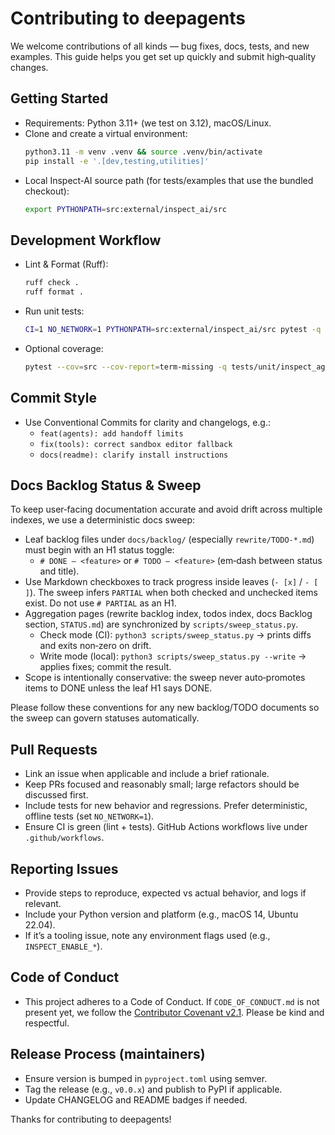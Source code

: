# Contributing to deepagents

We welcome contributions of all kinds — bug fixes, docs, tests, and new examples. This guide helps you get set up quickly and submit high‑quality changes.

## Getting Started

- Requirements: Python 3.11+ (we test on 3.12), macOS/Linux.
- Clone and create a virtual environment:
  ```bash
  python3.11 -m venv .venv && source .venv/bin/activate
  pip install -e '.[dev,testing,utilities]'
  ```
- Local Inspect‑AI source path (for tests/examples that use the bundled checkout):
  ```bash
  export PYTHONPATH=src:external/inspect_ai/src
  ```

## Development Workflow

- Lint & Format (Ruff):
  ```bash
  ruff check .
  ruff format .
  ```
- Run unit tests:
  ```bash
  CI=1 NO_NETWORK=1 PYTHONPATH=src:external/inspect_ai/src pytest -q tests/unit/inspect_agents
  ```
- Optional coverage:
  ```bash
  pytest --cov=src --cov-report=term-missing -q tests/unit/inspect_agents
  ```

## Commit Style

- Use Conventional Commits for clarity and changelogs, e.g.:
  - `feat(agents): add handoff limits`  
  - `fix(tools): correct sandbox editor fallback`  
  - `docs(readme): clarify install instructions`

## Docs Backlog Status & Sweep

To keep user‑facing documentation accurate and avoid drift across multiple indexes, we use a deterministic docs sweep:

- Leaf backlog files under `docs/backlog/` (especially `rewrite/TODO-*.md`) must begin with an H1 status toggle:
  - `# DONE — <feature>` or `# TODO — <feature>` (em‑dash between status and title).
- Use Markdown checkboxes to track progress inside leaves (`- [x]` / `- [ ]`). The sweep infers `PARTIAL` when both checked and unchecked items exist. Do not use `# PARTIAL` as an H1.
- Aggregation pages (rewrite backlog index, todos index, docs Backlog section, `STATUS.md`) are synchronized by `scripts/sweep_status.py`.
  - Check mode (CI): `python3 scripts/sweep_status.py` → prints diffs and exits non‑zero on drift.
  - Write mode (local): `python3 scripts/sweep_status.py --write` → applies fixes; commit the result.
- Scope is intentionally conservative: the sweep never auto‑promotes items to DONE unless the leaf H1 says DONE.

Please follow these conventions for any new backlog/TODO documents so the sweep can govern statuses automatically.

## Pull Requests

- Link an issue when applicable and include a brief rationale.
- Keep PRs focused and reasonably small; large refactors should be discussed first.
- Include tests for new behavior and regressions. Prefer deterministic, offline tests (set `NO_NETWORK=1`).
- Ensure CI is green (lint + tests). GitHub Actions workflows live under `.github/workflows`.

## Reporting Issues

- Provide steps to reproduce, expected vs actual behavior, and logs if relevant.
- Include your Python version and platform (e.g., macOS 14, Ubuntu 22.04).
- If it’s a tooling issue, note any environment flags used (e.g., `INSPECT_ENABLE_*`).

## Code of Conduct

- This project adheres to a Code of Conduct. If `CODE_OF_CONDUCT.md` is not present yet, we follow the [Contributor Covenant v2.1](https://www.contributor-covenant.org/version/2/1/code_of_conduct/). Please be kind and respectful.

## Release Process (maintainers)

- Ensure version is bumped in `pyproject.toml` using semver.
- Tag the release (e.g., `v0.0.x`) and publish to PyPI if applicable.
- Update CHANGELOG and README badges if needed.

Thanks for contributing to deepagents!
